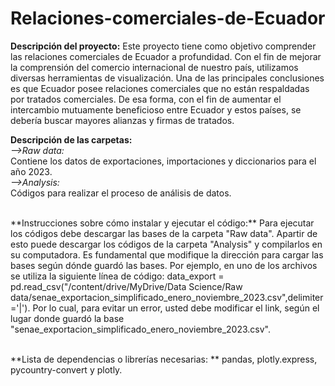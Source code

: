 # Relaciones-comerciales-de-Ecuador


**Descripción del proyecto:** Este proyecto tiene como objetivo comprender las relaciones comerciales de Ecuador a profundidad. Con el fin de mejorar la comprensión del comercio internacional de nuestro país, utilizamos diversas herramientas de visualización. Una de las principales conclusiones es que Ecuador posee relaciones comerciales que no están respaldadas por tratados comerciales. De esa forma, con el fin de aumentar el intercambio mutuamente beneficioso entre Ecuador y estos países, se debería buscar mayores alianzas y firmas de tratados. 
<br />

**Descripción de las carpetas:**
<br />
*-->Raw data:*
<br />
Contiene los datos de exportaciones, importaciones y diccionarios para el año 2023.
<br />
*-->Analysis:*
<br />
Códigos para realizar el proceso de análisis de datos.

<br />
**Instrucciones sobre cómo instalar y ejecutar el código:** Para ejecutar los códigos debe descargar las bases de la carpeta "Raw data". Apartir de esto puede descargar los códigos de la carpeta "Analysis" y compilarlos en su computadora. Es fundamental que modifique la dirección para cargar las bases según dónde guardó las bases. Por ejemplo, en uno de los archivos se utiliza la siguiente línea de código: data_export = pd.read_csv("/content/drive/MyDrive/Data Science/Raw data/senae_exportacion_simplificado_enero_noviembre_2023.csv",delimiter='|'). Por lo cual, para evitar un error, usted debe modificar el link, según el lugar donde guardó la base "senae_exportacion_simplificado_enero_noviembre_2023.csv".

<br />
<br />

**Lista de dependencias o librerías necesarias: ** pandas, plotly.express, pycountry-convert y  plotly.
